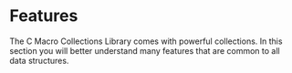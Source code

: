 # Features

The C Macro Collections Library comes with powerful collections. In this section you will better understand many features that are common to all data structures.
